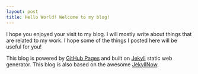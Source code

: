 ```yaml
---
layout: post
title: Hello World! Welcome to my blog!
---
```


I hope you enjoyed your visit to my blog.
I will mostly write about things that are related to my work.
I hope some of the things I posted here will be useful for you!

This blog is powered by [GitHub Pages](https://pages.github.com/) and built on [Jekyll](http://jekyllrb.com/) static web generator.
This blog is also based on the awesome [JekyllNow](https://github.com/barryclark/jekyll-now).
